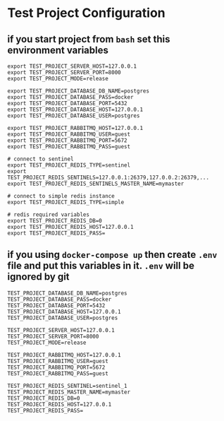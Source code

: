 # Test Project Configuration

## if you start project from `bash` set this environment variables

    export TEST_PROJECT_SERVER_HOST=127.0.0.1
    export TEST_PROJECT_SERVER_PORT=8000
    export TEST_PROJECT_MODE=release

    export TEST_PROJECT_DATABASE_DB_NAME=postgres
    export TEST_PROJECT_DATABASE_PASS=docker
    export TEST_PROJECT_DATABASE_PORT=5432
    export TEST_PROJECT_DATABASE_HOST=127.0.0.1
    export TEST_PROJECT_DATABASE_USER=postgres

    export TEST_PROJECT_RABBITMQ_HOST=127.0.0.1
    export TEST_PROJECT_RABBITMQ_USER=guest
    export TEST_PROJECT_RABBITMQ_PORT=5672
    export TEST_PROJECT_RABBITMQ_PASS=guest

    # connect to sentinel
    export TEST_PROJECT_REDIS_TYPE=sentinel
    export TEST_PROJECT_REDIS_SENTINELS=127.0.0.1:26379,127.0.0.2:26379,...
    export TEST_PROJECT_REDIS_SENTINELS_MASTER_NAME=mymaster

    # connect to simple redis instance
    export TEST_PROJECT_REDIS_TYPE=simple

    # redis required variables
    export TEST_PROJECT_REDIS_DB=0
    export TEST_PROJECT_REDIS_HOST=127.0.0.1
    export TEST_PROJECT_REDIS_PASS=

## if you using `docker-compose up` then create `.env` file and put this variables in it. `.env` will be ignored by git

    TEST_PROJECT_DATABASE_DB_NAME=postgres
    TEST_PROJECT_DATABASE_PASS=docker
    TEST_PROJECT_DATABASE_PORT=5432
    TEST_PROJECT_DATABASE_HOST=127.0.0.1
    TEST_PROJECT_DATABASE_USER=postgres

    TEST_PROJECT_SERVER_HOST=127.0.0.1
    TEST_PROJECT_SERVER_PORT=8000
    TEST_PROJECT_MODE=release

    TEST_PROJECT_RABBITMQ_HOST=127.0.0.1
    TEST_PROJECT_RABBITMQ_USER=guest
    TEST_PROJECT_RABBITMQ_PORT=5672
    TEST_PROJECT_RABBITMQ_PASS=guest

    TEST_PROJECT_REDIS_SENTINEL=sentinel_1
    TEST_PROJECT_REDIS_MASTER_NAME=mymaster
    TEST_PROJECT_REDIS_DB=0
    TEST_PROJECT_REDIS_HOST=127.0.0.1
    TEST_PROJECT_REDIS_PASS=
